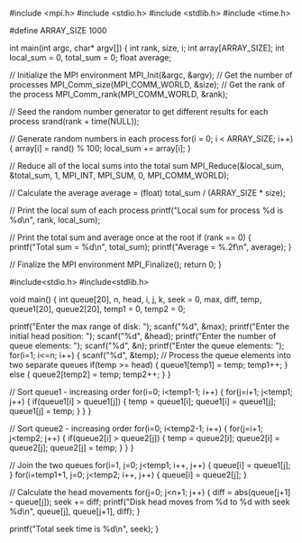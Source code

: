 #include <mpi.h>
#include <stdio.h>
#include <stdlib.h>
#include <time.h>

#define ARRAY_SIZE 1000

int main(int argc, char* argv[]) {
int rank, size, i;
int array[ARRAY_SIZE];
int local_sum = 0, total_sum = 0;
float average;

// Initialize the MPI environment
MPI_Init(&argc, &argv);
// Get the number of processes
MPI_Comm_size(MPI_COMM_WORLD, &size);
// Get the rank of the process
MPI_Comm_rank(MPI_COMM_WORLD, &rank);

// Seed the random number generator to get different results for each process
srand(rank + time(NULL));

// Generate random numbers in each process
for(i = 0; i < ARRAY_SIZE; i++) {
array[i] = rand() % 100;
local_sum += array[i];
}

// Reduce all of the local sums into the total sum
MPI_Reduce(&local_sum, &total_sum, 1, MPI_INT, MPI_SUM, 0, MPI_COMM_WORLD);

// Calculate the average
average = (float) total_sum / (ARRAY_SIZE * size);

// Print the local sum of each process
printf("Local sum for process %d is %d\n", rank, local_sum);

// Print the total sum and average once at the root
if (rank == 0) {
printf("Total sum = %d\n", total_sum);
printf("Average = %.2f\n", average);
}

// Finalize the MPI environment
MPI_Finalize();
return 0;
}


#include<stdio.h>
#include<stdlib.h>

void main() {
int queue[20], n, head, i, j, k, seek = 0, max, diff, temp, queue1[20], queue2[20], temp1 = 0, temp2 = 0;

printf("Enter the max range of disk: ");
scanf("%d", &max);
printf("Enter the initial head position: ");
scanf("%d", &head);
printf("Enter the number of queue elements: ");
scanf("%d", &n);
printf("Enter the queue elements: ");
for(i=1; i<=n; i++) {
    scanf("%d", &temp);
    // Process the queue elements into two separate queues
    if(temp >= head) {
        queue1[temp1] = temp;
        temp1++;
    } else {
        queue2[temp2] = temp;
        temp2++;
    }
}

// Sort queue1 - increasing order
for(i=0; i<temp1-1; i++) {
    for(j=i+1; j<temp1; j++) {
        if(queue1[i] > queue1[j]) {
            temp = queue1[i];
            queue1[i] = queue1[j];
            queue1[j] = temp;
        }
    }
}

// Sort queue2 - increasing order
for(i=0; i<temp2-1; i++) {
    for(j=i+1; j<temp2; j++) {
        if(queue2[i] > queue2[j]) {
            temp = queue2[i];
            queue2[i] = queue2[j];
            queue2[j] = temp;
        }
    }
}

// Join the two queues
for(i=1, j=0; j<temp1; i++, j++) {
    queue[i] = queue1[j];
}
for(i=temp1+1, j=0; j<temp2; i++, j++) {
    queue[i] = queue2[j];
}

// Calculate the head movements
for(j=0; j<n+1; j++) {
    diff = abs(queue[j+1] - queue[j]);
    seek += diff;
    printf("Disk head moves from %d to %d with seek %d\n", queue[j], queue[j+1], diff);
}

printf("Total seek time is %d\n", seek);
}

